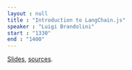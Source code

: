 ```yaml
---
layout : null
title : "Introduction to LangChain.js"
speaker : "Luigi Brandolini"
start : "1330"
end : "1400"
---
```

[Slides](seminar/2425/material/LangChain.js.pdf), [sources](seminar/2425/material/langchain-ts-app.tar.gz).